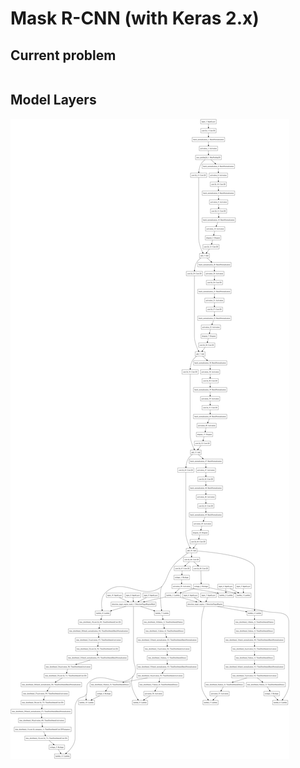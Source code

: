 # Mask R-CNN (with Keras 2.x)

## Current problem
```
```

## Model Layers
![ModelLayers](./ModelLayers.png)


